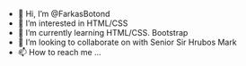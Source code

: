 - 👋 Hi, I’m @FarkasBotond
- 👀 I’m interested in HTML/CSS
- 🌱 I’m currently learning HTML/CSS. Bootstrap
- 💞️ I’m looking to collaborate on with Senior Sir Hrubos Mark
- 📫 How to reach me ...

<!---
FarkasBotond/FarkasBotond is a ✨ special ✨ repository because its `README.md` (this file) appears on your GitHub profile.
You can click the Preview link to take a look at your changes.
--->
